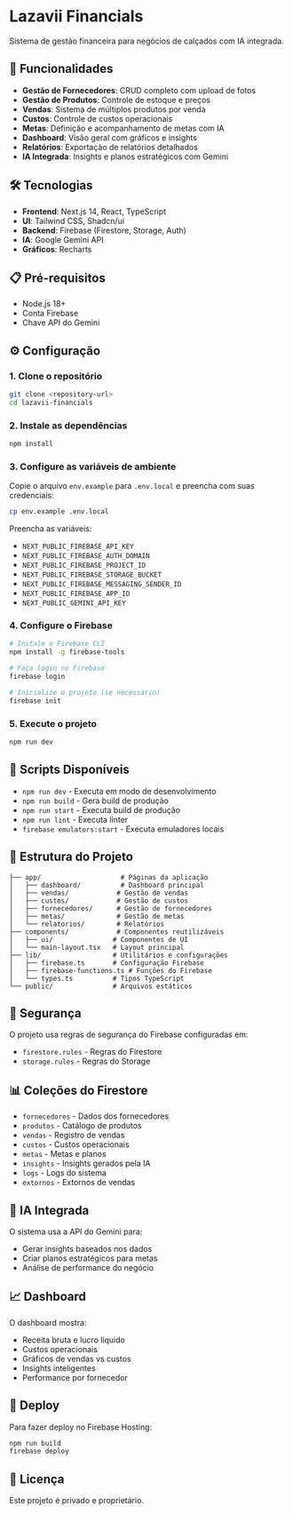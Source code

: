 # Lazavii Financials

Sistema de gestão financeira para negócios de calçados com IA integrada.

## 🚀 Funcionalidades

- **Gestão de Fornecedores**: CRUD completo com upload de fotos
- **Gestão de Produtos**: Controle de estoque e preços
- **Vendas**: Sistema de múltiplos produtos por venda
- **Custos**: Controle de custos operacionais
- **Metas**: Definição e acompanhamento de metas com IA
- **Dashboard**: Visão geral com gráficos e insights
- **Relatórios**: Exportação de relatórios detalhados
- **IA Integrada**: Insights e planos estratégicos com Gemini

## 🛠️ Tecnologias

- **Frontend**: Next.js 14, React, TypeScript
- **UI**: Tailwind CSS, Shadcn/ui
- **Backend**: Firebase (Firestore, Storage, Auth)
- **IA**: Google Gemini API
- **Gráficos**: Recharts

## 📋 Pré-requisitos

- Node.js 18+
- Conta Firebase
- Chave API do Gemini

## ⚙️ Configuração

### 1. Clone o repositório
```bash
git clone <repository-url>
cd lazavii-financials
```

### 2. Instale as dependências
```bash
npm install
```

### 3. Configure as variáveis de ambiente
Copie o arquivo `env.example` para `.env.local` e preencha com suas credenciais:

```bash
cp env.example .env.local
```

Preencha as variáveis:
- `NEXT_PUBLIC_FIREBASE_API_KEY`
- `NEXT_PUBLIC_FIREBASE_AUTH_DOMAIN`
- `NEXT_PUBLIC_FIREBASE_PROJECT_ID`
- `NEXT_PUBLIC_FIREBASE_STORAGE_BUCKET`
- `NEXT_PUBLIC_FIREBASE_MESSAGING_SENDER_ID`
- `NEXT_PUBLIC_FIREBASE_APP_ID`
- `NEXT_PUBLIC_GEMINI_API_KEY`

### 4. Configure o Firebase
```bash
# Instale o Firebase CLI
npm install -g firebase-tools

# Faça login no Firebase
firebase login

# Inicialize o projeto (se necessário)
firebase init
```

### 5. Execute o projeto
```bash
npm run dev
```

## 🔧 Scripts Disponíveis

- `npm run dev` - Executa em modo de desenvolvimento
- `npm run build` - Gera build de produção
- `npm run start` - Executa build de produção
- `npm run lint` - Executa linter
- `firebase emulators:start` - Executa emuladores locais

## 📁 Estrutura do Projeto

```
├── app/                    # Páginas da aplicação
│   ├── dashboard/          # Dashboard principal
│   ├── vendas/            # Gestão de vendas
│   ├── custos/            # Gestão de custos
│   ├── fornecedores/      # Gestão de fornecedores
│   ├── metas/             # Gestão de metas
│   └── relatorios/        # Relatórios
├── components/            # Componentes reutilizáveis
│   ├── ui/               # Componentes de UI
│   └── main-layout.tsx   # Layout principal
├── lib/                  # Utilitários e configurações
│   ├── firebase.ts       # Configuração Firebase
│   ├── firebase-functions.ts # Funções do Firebase
│   └── types.ts          # Tipos TypeScript
└── public/               # Arquivos estáticos
```

## 🔐 Segurança

O projeto usa regras de segurança do Firebase configuradas em:
- `firestore.rules` - Regras do Firestore
- `storage.rules` - Regras do Storage

## 📊 Coleções do Firestore

- `fornecedores` - Dados dos fornecedores
- `produtos` - Catálogo de produtos
- `vendas` - Registro de vendas
- `custos` - Custos operacionais
- `metas` - Metas e planos
- `insights` - Insights gerados pela IA
- `logs` - Logs do sistema
- `extornos` - Extornos de vendas

## 🤖 IA Integrada

O sistema usa a API do Gemini para:
- Gerar insights baseados nos dados
- Criar planos estratégicos para metas
- Análise de performance do negócio

## 📈 Dashboard

O dashboard mostra:
- Receita bruta e lucro líquido
- Custos operacionais
- Gráficos de vendas vs custos
- Insights inteligentes
- Performance por fornecedor

## 🚀 Deploy

Para fazer deploy no Firebase Hosting:

```bash
npm run build
firebase deploy
```

## 📝 Licença

Este projeto é privado e proprietário.
